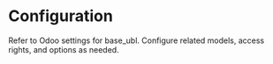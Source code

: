 # Configuration

Refer to Odoo settings for base_ubl. Configure related models, access rights, and options as needed.
